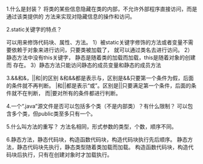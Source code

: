 1.什么是封装？
将类的某些信息隐藏在类的内部，不允许外部程序直接访问，而是通过该类提供的
方法来实现对隐藏信息的操作和访问。

2.static关键字的特点？
  
可以用来修饰代码块、属性、方法。
1）被static关键字修饰的方法或者变量不需要依赖于对象来进行访问，只要类被加载了，
就可以通过类名去进行访问。
2）静态方法中没有this关键字， 静态是随着类的加载而加载，this是随着对象的创建而
存在。
3）静态方法只能访问静态的成员变量和静态的成员方法

3.&&和&，||和|的区别
&和&&都是表示与，区别是&&只要第一个条件为假，后面的条件就不再判断。
|和||都是表示“或”。区别是||只要满足第一个条件，后面的条件就不在判断，
而|要对所有的条件都进行判断。

4.一个“.java”源文件是否可以包括多个类（不是内部类）？有什么限制？
可以包含多个类，但public类至多只有一个。

5.什么叫方法的重写？
方法名相同，形式参数的类型，个数，顺序不同。

6.静态方法，静态代码块，构造函数代码块，构造代码块执行先后顺序。
静态方法，静态代码块先执行，静态类型随着类加载而加载。
构造函数代码块，构造代码块后执行，只有在创建对象时才加载执行。